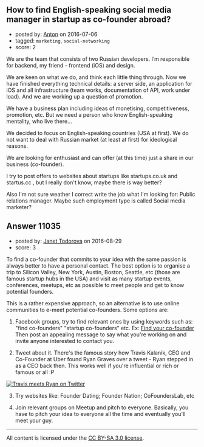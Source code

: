 ## How to find English-speaking social media manager in startup as co-founder abroad?

- posted by: [Anton](https://stackexchange.com/users/5594284/anton) on 2016-07-06
- tagged: `marketing`, `social-networking`
- score: 2

We are the team that consists of two Russian developers. I’m responsible for backend, my friend - frontend (iOS) and design.

We are keen on what we do, and think each little thing through. Now we have finished everything technical details: a server side, an application for iOS and all infrastructure (team works, documentation of API, work under load). And we are working up a question of promotion.

We have a business plan including ideas of monetising, competitiveness, promotion, etc. But we need a person who know English-speaking mentality, who live there…

We decided to focus on English-speaking countries (USA at first). We do not want to deal with Russian market (at least at first) for ideological reasons. 

We are looking for enthusiast and can offer (at this time) just a share in our business (co-founder).

I try to post offers to websites about startups like startups.co.uk and startus.cc , but I really don't know, maybe there is way better?

Also I'm not sure weather I correct write the job what I'm looking for: Public relations manager. Maybe such employment type is called Social media marketer? 


  [1]: https://spont.io


## Answer 11035

- posted by: [Janet Todorova](https://stackexchange.com/users/7047617/janet-todorova) on 2016-08-29
- score: 3

<p>To find a co-founder that commits to your idea with the same passion is always better to have a personal contact. The best option is to organise a trip to Silicon Valley, New York, Austin, Boston, Seattle, etc (those are famous startup hubs in the USA) and visit as many startup events, conferences, meetups, etc as possible to meet people and get to know potential founders.</p>

<p>This is a rather expensive approach, so an alternative is to use online communities to e-meet potential co-founders. Some options are:</p>

<ol>
<li><p>Facebook groups, try to find relevant ones by using keywords such as: "find co-founders" "startup co-founders" etc. Ex: <a href="https://www.facebook.com/groups/findyourcofounder/" rel="nofollow noreferrer">Find your co-founder</a> Then post an appealing message to say what you're working on and invite anyone interested to contact you.</p></li>
<li><p>Tweet about it. There's the famous story how Travis Kalanik, CEO and Co-Founder at Uber found Ryan Graves over a tweet - Ryan stepped in as a CEO back then. This works well if you're influential or rich or famous or all :P</p></li>
</ol>

<p><a href="https://i.stack.imgur.com/qtkpZ.jpg" rel="nofollow noreferrer"><img src="https://i.stack.imgur.com/qtkpZ.jpg" alt="Travis meets Ryan on Twitter"></a></p>

<ol start="3">
<li><p>Try websites like: Founder Dating; Founder Nation; CoFoundersLab, etc</p></li>
<li><p>Join relevant groups on Meetup and pitch to everyone. Basically, you have to pitch your idea to everyone all the time and eventually you'll meet your guy.</p></li>
</ol>




---

All content is licensed under the [CC BY-SA 3.0 license](https://creativecommons.org/licenses/by-sa/3.0/).
